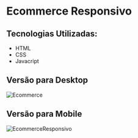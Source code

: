 # Ecommerce Responsivo
##   Tecnologias Utilizadas:
<ul>
  <li>HTML</li>
  <li>CSS</li>
  <li>Javacript</li>
</ul>

## Versão para Desktop
![Ecommerce](https://github.com/MiqueiasFranco/navbar/assets/121680934/f0131e15-8f0c-4947-b40b-68a177be8f2b)


## Versão para Mobile

![EcommerceResponsivo](https://github.com/MiqueiasFranco/navbar/assets/121680934/6a580dc6-0533-44d2-b66a-6a55e3f492b2)
